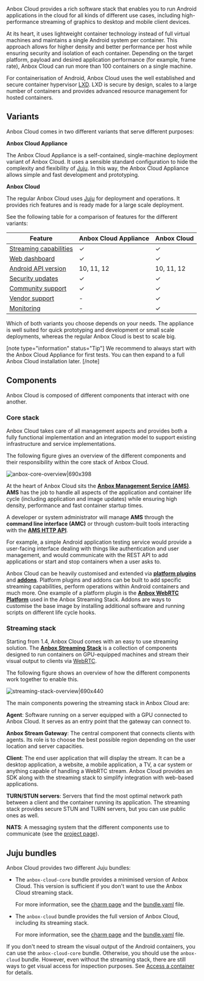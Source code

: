 Anbox Cloud provides a rich software stack that enables you to run Android applications in the cloud for all kinds of different use cases, including high-performance streaming of graphics to desktop and mobile client devices.

At its heart, it uses lightweight container technology instead of full virtual machines and maintains a single Android system per container. This approach allows for higher density and better performance per host while ensuring security and isolation of each container. Depending on the target platform, payload and desired application performance (for example, frame rate), Anbox Cloud can run more than 100 containers on a single machine.

For containerisation of Android, Anbox Cloud uses the well established and secure container hypervisor [LXD](https://linuxcontainers.org/). LXD is secure by design, scales to a large number of containers and provides advanced resource management for hosted containers.

<a name="variants"></a>
## Variants

Anbox Cloud comes in two different variants that serve different purposes:

**Anbox Cloud Appliance**

The Anbox Cloud Appliance is a self-contained, single-machine deployment variant of Anbox Cloud. It uses a sensible standard configuration to hide the complexity and flexibility of [Juju](https://juju.is/). In this way, the Anbox Cloud Appliance allows simple and fast development and prototyping.

**Anbox Cloud**

The regular Anbox Cloud uses [Juju](https://juju.is/) for deployment and operations. It provides rich features and is ready made for a large scale deployment.

See the following table for a comparison of features for the different variants:

| Feature | Anbox Cloud Appliance | Anbox Cloud |
|---------|-----------------------|-------------|
| [Streaming capabilities](https://discourse.ubuntu.com/t/streaming-android-applications/17769) | ✓ | ✓ |
| [Web dashboard](https://discourse.ubuntu.com/t/web-dashboard/20871) | ✓ | ✓ |
| [Android API version](https://discourse.ubuntu.com/t/provided-images/24185) | 10, 11, 12 | 10, 11, 12 |
| [Security updates](https://ubuntu.com/support) | ✓ | ✓ |
| [Community support](https://discourse.ubuntu.com/c/anbox-cloud/) | ✓ | ✓ |
| [Vendor support](https://anbox-cloud.io/contact-us) | - | ✓ |
| [Monitoring](https://discourse.ubuntu.com/t/monitor-anbox-cloud/24338) | - | ✓ |

Which of both variants you choose depends on your needs. The appliance is well suited for quick prototyping and development or small scale deployments, whereas the regular Anbox Cloud is best to scale big.

[note type="information" status="Tip"]
We recommend to always start with the Anbox Cloud Appliance for first tests. You can then expand to a full Anbox Cloud installation later.
[/note]

## Components

Anbox Cloud is composed of different components that interact with one another.

### Core stack

Anbox Cloud takes care of all management aspects and provides both a fully functional implementation and an integration model to support existing infrastructure and service implementations.

The following figure gives an overview of the different components and their responsibility within the core stack of Anbox Cloud.

![anbox-core-overview|690x398](upload://x0budFKybsbYLhiplNhF4R91Ght.png)

At the heart of Anbox Cloud sits the [**Anbox Management Service (AMS)**](https://discourse.ubuntu.com/t/about-ams/24321). **AMS** has the job to handle all aspects of the application and container life cycle (including application and image updates) while ensuring high density, performance and fast container startup times.

A developer or system administrator will manage **AMS** through the **command line interface (AMC)** or through custom-built tools interacting with the [**AMS HTTP API**](https://discourse.ubuntu.com/t/ams-rest-api-reference/17801).

For example, a simple Android application testing service would provide a user-facing interface dealing with things like authentication and user management, and would communicate with the REST API to add applications or start and stop containers when a user asks to.

Anbox Cloud can be heavily customised and extended via [**platform plugins**](https://discourse.ubuntu.com/t/anbox-cloud-sdks/17844#anbox-platform-sdk) and [**addons**](https://discourse.ubuntu.com/t/managing-addons/17759). Platform plugins and addons can be built to add specific streaming capabilities, perform operations within Android containers and much more. One example of a platform plugin is the [**Anbox WebRTC Platform**](https://discourse.ubuntu.com/t/anbox-platforms/18733) used in the Anbox Streaming Stack. Addons are ways to customise the base image by installing additional software and running scripts on different life cycle hooks.

### Streaming stack

Starting from 1.4, Anbox Cloud comes with an easy to use streaming solution. The [**Anbox Streaming Stack**](https://discourse.ubuntu.com/t/streaming-android-applications/17769) is a collection of components designed to run containers on GPU-equipped machines and stream their visual output to clients via [WebRTC](https://webrtc.org/).

The following figure shows an overview of how the different components work together to enable this.

![streaming-stack-overview|690x440](upload://qXJleBmvwQFi2cc1HuPF7P5S15b.png)

The main components powering the streaming stack in Anbox Cloud are:

**Agent**: Software running on a server equipped with a GPU connected to Anbox Cloud. It serves as an entry point that the gateway can connect to.

**Anbox Stream Gateway**: The central component that connects clients with agents. Its role is to choose the best possible region depending on the user location and server capacities.

**Client**: The end user application that will display the stream. It can be a desktop application, a website, a mobile application, a TV, a car system or anything capable of handling a WebRTC stream. Anbox Cloud provides an SDK along with the streaming stack to simplify integration with web-based applications.

**TURN/STUN servers**: Servers that find the most optimal network path between a client and the container running its application. The streaming stack provides secure STUN and TURN servers, but you can use public ones as well.

**NATS**: A messaging system that the different components use to communicate (see the [project page](https://github.com/nats-io)).

<a name="juju-bundles"></a>
## Juju bundles

Anbox Cloud provides two different Juju bundles:

* The `anbox-cloud-core` bundle provides a minimised version of Anbox Cloud. This version is sufficient if you don't want to use the Anbox Cloud streaming stack.

  For more information, see the [charm page](https://charmhub.io/anbox-charmers-anbox-cloud-core) and the [bundle.yaml](https://api.jujucharms.com/charmstore/v5/~anbox-charmers/bundle/anbox-cloud-core/archive/bundle.yaml) file.

* The `anbox-cloud` bundle provides the full version of Anbox Cloud, including its streaming stack.

  For more information, see the [charm page](https://charmhub.io/anbox-charmers-anbox-cloud) and the [bundle.yaml](https://api.jujucharms.com/charmstore/v5/~anbox-charmers/bundle/anbox-cloud/archive/bundle.yaml) file.

If you don't need to stream the visual output of the Android containers, you can use the `anbox-cloud-core` bundle. Otherwise, you should use the `anbox-cloud` bundle. However, even without the streaming stack, there are still ways to get visual access for inspection purposes. See [Access a container](https://discourse.ubuntu.com/t/container-access/17772) for details.
